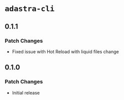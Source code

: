 # `adastra-cli`

## 0.1.1

### Patch Changes

- Fixed issue with Hot Reload with liquid files change

## 0.1.0

### Patch Changes

- Initial release

